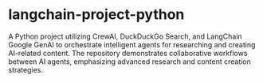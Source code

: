 # langchain-project-python
A Python project utilizing CrewAI, DuckDuckGo Search, and LangChain Google GenAI to orchestrate intelligent agents for researching and creating AI-related content. The repository demonstrates collaborative workflows between AI agents, emphasizing advanced research and content creation strategies.
